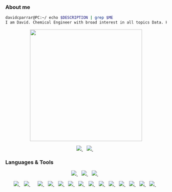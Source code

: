 
### About me
```bash
davidcparrar@PC:~/ echo $DESCRIPTION | grep $ME
I am David. Chemical Engineer with broad interest in all topics Data. Have done some Data Science/ML, Data Engineering and some Backend Development. Looking to contribute to Open Source.
```


<p align='center'>
  <a href="#"><img src="https://github-readme-stats.vercel.app/api?username=davidcparrar&show_icons=true&count_private=true&theme=merko" width="350"></a>
</p>
<!--
<p align='center'>
  <a href="#"><img src="https://github-readme-stats.vercel.app/api/top-langs/?username=davidcparrar&layout=compact&hide=html" width="350"></a>
</p>
-->
<p align='center'>
    <a href="www.linkedin.com/in/davidc-parrar/">
    <img src="https://img.shields.io/badge/linkedin-%230077B5.svg?&style=for-the-badge&logo=linkedin&logoColor=white" />
  </a>&nbsp;&nbsp;
  <a href="https://twitter.com/SmallF21">
    <img src="https://img.shields.io/badge/Twitter-1DA1F2?style=for-the-badge&logo=twitter&logoColor=white" />
  </a>&nbsp;&nbsp;
</p>

### Languages & Tools

<p align='center'>
    <a href="https://www.cplusplus.com/">
    <img src="https://img.shields.io/badge/C%2B%2B-00599C?style=for-the-badge&logo=c%2B%2B&logoColor=white" />
  </a>&nbsp;&nbsp;
  <a href="https://www.python.org/">
    <img src="https://img.shields.io/badge/Python-FFD43B?style=for-the-badge&logo=python&logoColor=blue" />
  </a>&nbsp;&nbsp;
  <a href="https://www.r-project.org/">
    <img src="https://img.shields.io/badge/R-276DC3?style=for-the-badge&logo=r&logoColor=white" />
  </a>&nbsp;&nbsp;
</p>


<p align='center'>
    <a href="https://aws.amazon.com//">
    <img src="https://img.shields.io/badge/Amazon_AWS-FF9900?style=for-the-badge&logo=amazonaws&logoColor=white" />
  </a>&nbsp;&nbsp;
  <a href="https://circleci.com/">
    <img src="https://img.shields.io/badge/circleci-343434?style=for-the-badge&logo=circleci&logoColor=white"/>
  </a>&nbsp;&nbsp;
  </a>&nbsp;&nbsp;
  <a href="https://github.com/features/actions">
    <img src="https://img.shields.io/badge/GitHub_Actions-2088FF?style=for-the-badge&logo=github-actions&logoColor=white"/>
  </a>&nbsp;&nbsp;
    <a href="https://www.tensorflow.org/">
    <img src="https://img.shields.io/badge/TensorFlow-FF6F00?style=for-the-badge&logo=TensorFlow&logoColor=white" />
  </a>&nbsp;&nbsp;
  <a href="https://numpy.org/">
    <img src="https://img.shields.io/badge/Numpy-777BB4?style=for-the-badge&logo=numpy&logoColor=white" />
  </a>&nbsp;&nbsp;
  <a href="">
    <img src="https://img.shields.io/badge/Numba-00A3E0?style=for-the-badge&logo=Numba&logoColor=white" />
  </a>&nbsp;&nbsp;
  <a href="">
    <img src="https://img.shields.io/badge/Plotly-239120?style=for-the-badge&logo=plotly&logoColor=white" />
  </a>&nbsp;&nbsp;
  <a href="">
    <img src="https://img.shields.io/badge/scikit_learn-F7931E?style=for-the-badge&logo=scikit-learn&logoColor=white" />
  </a>&nbsp;&nbsp;
  <a href="">
    <img src="https://img.shields.io/badge/Streamlit-FF4B4B?style=for-the-badge&logo=Streamlit&logoColor=white" />
  </a>&nbsp;&nbsp;
  <a href="https://pandas.pydata.org/">
    <img src="https://img.shields.io/badge/Pandas-150458?style=for-the-badge&logo=pandas&logoColor=white" />
  </a>&nbsp;&nbsp;
  <a href="">
    <img src="https://img.shields.io/badge/PostgreSQL-4169E1?style=for-the-badge&logo=PostgreSQL&logoColor=white" />
  </a>&nbsp;&nbsp;
  <a href="">
    <img src="https://img.shields.io/badge/mysql-4479A1?style=for-the-badge&logo=mysql&logoColor=white" />
  </a>&nbsp;&nbsp;
  <a href="">
    <img src="https://img.shields.io/badge/mongodb-47A248?style=for-the-badge&logo=mongodb&logoColor=white" />
  </a>&nbsp;&nbsp;
  <a href="">
    <img src="https://img.shields.io/badge/Airflow-017CEE?style=for-the-badge&logo=Apache Airflow&logoColor=white" />
  </a>&nbsp;&nbsp;
  
</p>
